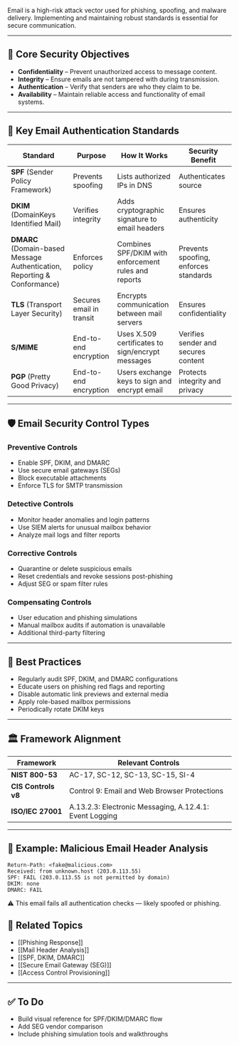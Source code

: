 Email is a high-risk attack vector used for phishing, spoofing, and malware delivery. Implementing and maintaining robust standards is essential for secure communication.

---

## 🔐 Core Security Objectives

- **Confidentiality** – Prevent unauthorized access to message content.
- **Integrity** – Ensure emails are not tampered with during transmission.
- **Authentication** – Verify that senders are who they claim to be.
- **Availability** – Maintain reliable access and functionality of email systems.

---

## 📜 Key Email Authentication Standards

| Standard | Purpose | How It Works | Security Benefit |
|----------|---------|--------------|------------------|
| **SPF** (Sender Policy Framework) | Prevents spoofing | Lists authorized IPs in DNS | Authenticates source |
| **DKIM** (DomainKeys Identified Mail) | Verifies integrity | Adds cryptographic signature to email headers | Ensures authenticity |
| **DMARC** (Domain-based Message Authentication, Reporting & Conformance) | Enforces policy | Combines SPF/DKIM with enforcement rules and reports | Prevents spoofing, enforces standards |
| **TLS** (Transport Layer Security) | Secures email in transit | Encrypts communication between mail servers | Ensures confidentiality |
| **S/MIME** | End-to-end encryption | Uses X.509 certificates to sign/encrypt messages | Verifies sender and secures content |
| **PGP** (Pretty Good Privacy) | End-to-end encryption | Users exchange keys to sign and encrypt email | Protects integrity and privacy |

---

## 🛡 Email Security Control Types

### Preventive Controls

- Enable SPF, DKIM, and DMARC
- Use secure email gateways (SEGs)
- Block executable attachments
- Enforce TLS for SMTP transmission

### Detective Controls

- Monitor header anomalies and login patterns
- Use SIEM alerts for unusual mailbox behavior
- Analyze mail logs and filter reports

### Corrective Controls

- Quarantine or delete suspicious emails
- Reset credentials and revoke sessions post-phishing
- Adjust SEG or spam filter rules

### Compensating Controls

- User education and phishing simulations
- Manual mailbox audits if automation is unavailable
- Additional third-party filtering

---

## 🧠 Best Practices

- Regularly audit SPF, DKIM, and DMARC configurations
- Educate users on phishing red flags and reporting
- Disable automatic link previews and external media
- Apply role-based mailbox permissions
- Periodically rotate DKIM keys

---

## 🏛 Framework Alignment

| Framework | Relevant Controls |
|----------|-------------------|
| **NIST 800-53** | AC-17, SC-12, SC-13, SC-15, SI-4 |
| **CIS Controls v8** | Control 9: Email and Web Browser Protections |
| **ISO/IEC 27001** | A.13.2.3: Electronic Messaging, A.12.4.1: Event Logging |

---

## 🧾 Example: Malicious Email Header Analysis

```text
Return-Path: <fake@malicious.com>
Received: from unknown.host (203.0.113.55)
SPF: FAIL (203.0.113.55 is not permitted by domain)
DKIM: none
DMARC: FAIL
```
⚠️ This email fails all authentication checks — likely spoofed or phishing.

## 🔗 Related Topics

- [[Phishing Response]]
- [[Mail Header Analysis]]
- [[SPF, DKIM, DMARC]]
- [[Secure Email Gateway (SEG)]]
- [[Access Control Provisioning]]

---

## ✅ To Do

-  Build visual reference for SPF/DKIM/DMARC flow
-  Add SEG vendor comparison
-  Include phishing simulation tools and walkthroughs